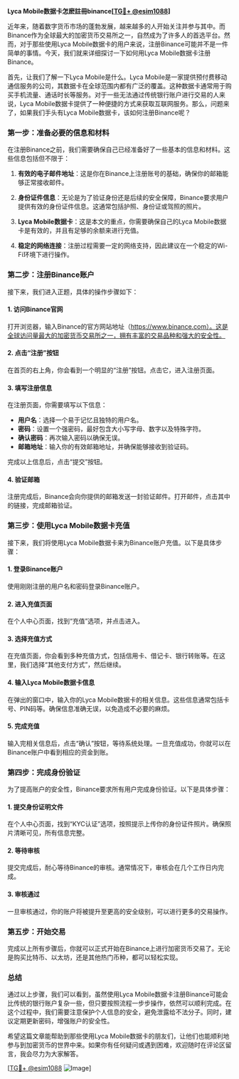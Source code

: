**Lyca Mobile数据卡怎麽註冊binance[[TG💪+ @esim1088](https://t.me/s/esim1088)]**

近年来，随着数字货币市场的蓬勃发展，越来越多的人开始关注并参与其中。而Binance作为全球最大的加密货币交易所之一，自然成为了许多人的首选平台。然而，对于那些使用Lyca Mobile数据卡的用户来说，注册Binance可能并不是一件简单的事情。今天，我们就来详细探讨一下如何用Lyca Mobile数据卡注册Binance。

首先，让我们了解一下Lyca Mobile是什么。Lyca Mobile是一家提供预付费移动通信服务的公司，其数据卡在全球范围内都有广泛的覆盖。这种数据卡通常用于购买手机流量、通话时长等服务。对于一些无法通过传统银行账户进行交易的人来说，Lyca Mobile数据卡提供了一种便捷的方式来获取互联网服务。那么，问题来了，如果我们手头有Lyca Mobile数据卡，该如何注册Binance呢？

### **第一步：准备必要的信息和材料**

在注册Binance之前，我们需要确保自己已经准备好了一些基本的信息和材料。这些信息包括但不限于：

1. **有效的电子邮件地址**：这是你在Binance上注册账号的基础，确保你的邮箱能够正常接收邮件。
   
2. **身份证件信息**：无论是为了验证身份还是后续的安全保障，Binance要求用户提供有效的身份证件信息。这通常包括护照、身份证或驾照的照片。

3. **Lyca Mobile数据卡**：这是本文的重点，你需要确保自己的Lyca Mobile数据卡是有效的，并且有足够的余额来进行充值。

4. **稳定的网络连接**：注册过程需要一定的网络支持，因此建议在一个稳定的Wi-Fi环境下进行操作。

### **第二步：注册Binance账户**

接下来，我们进入正题，具体的操作步骤如下：

#### **1. 访问Binance官网**

打开浏览器，输入Binance的官方网站地址（https://www.binance.com）。这是全球访问量最大的加密货币交易所之一，拥有丰富的交易品种和强大的安全性。

#### **2. 点击“注册”按钮**

在首页的右上角，你会看到一个明显的“注册”按钮。点击它，进入注册页面。

#### **3. 填写注册信息**

在注册页面，你需要填写以下信息：

- **用户名**：选择一个易于记忆且独特的用户名。
- **密码**：设置一个强密码，最好包含大小写字母、数字以及特殊字符。
- **确认密码**：再次输入密码以确保无误。
- **邮箱地址**：输入你的有效邮箱地址，并确保能够接收到验证码。

完成以上信息后，点击“提交”按钮。

#### **4. 验证邮箱**

注册完成后，Binance会向你提供的邮箱发送一封验证邮件。打开邮件，点击其中的链接，完成邮箱验证。

### **第三步：使用Lyca Mobile数据卡充值**

接下来，我们将使用Lyca Mobile数据卡来为Binance账户充值。以下是具体步骤：

#### **1. 登录Binance账户**

使用刚刚注册的用户名和密码登录Binance账户。

#### **2. 进入充值页面**

在个人中心页面，找到“充值”选项，并点击进入。

#### **3. 选择充值方式**

在充值页面，你会看到多种充值方式，包括信用卡、借记卡、银行转账等。在这里，我们选择“其他支付方式”，然后继续。

#### **4. 输入Lyca Mobile数据卡信息**

在弹出的窗口中，输入你的Lyca Mobile数据卡的相关信息。这些信息通常包括卡号、PIN码等。确保信息准确无误，以免造成不必要的麻烦。

#### **5. 完成充值**

输入完相关信息后，点击“确认”按钮，等待系统处理。一旦充值成功，你就可以在Binance账户中看到相应的资金到账。

### **第四步：完成身份验证**

为了提高账户的安全性，Binance要求所有用户完成身份验证。以下是具体步骤：

#### **1. 提交身份证明文件**

在个人中心页面，找到“KYC认证”选项，按照提示上传你的身份证件照片。确保照片清晰可见，所有信息完整。

#### **2. 等待审核**

提交完成后，耐心等待Binance的审核。通常情况下，审核会在几个工作日内完成。

#### **3. 审核通过**

一旦审核通过，你的账户将被提升至更高的安全级别，可以进行更多的交易操作。

### **第五步：开始交易**

完成以上所有步骤后，你就可以正式开始在Binance上进行加密货币交易了。无论是购买比特币、以太坊，还是其他热门币种，都可以轻松实现。

### **总结**

通过以上步骤，我们可以看到，虽然使用Lyca Mobile数据卡注册Binance可能会比传统的银行账户复杂一些，但只要按照流程一步步操作，依然可以顺利完成。在这个过程中，我们需要注意保护个人信息的安全，避免泄露给不法分子。同时，建议定期更新密码，增强账户的安全性。

希望这篇文章能帮助到那些使用Lyca Mobile数据卡的朋友们，让他们也能顺利地参与到加密货币的世界中来。如果你有任何疑问或遇到困难，欢迎随时在评论区留言，我会尽力为大家解答。

[[TG💪+ @esim1088](https://t.me/s/esim1088) ![Image](https://i.postimg.cc/4NQfJmqS/Snipaste-2025-05-13-00-14-12.png)]